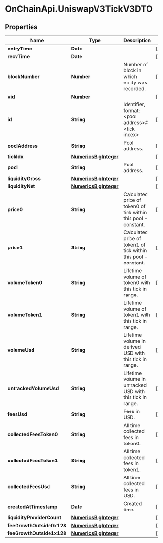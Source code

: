 # OnChainApi.UniswapV3TickV3DTO

## Properties

Name | Type | Description | Notes
------------ | ------------- | ------------- | -------------
**entryTime** | **Date** |  | [optional] 
**recvTime** | **Date** |  | [optional] 
**blockNumber** | **Number** | Number of block in which entity was recorded. | [optional] 
**vid** | **Number** |  | [optional] 
**id** | **String** | Identifier, format: &lt;pool address&gt;#&lt;tick index&gt; | [optional] 
**poolAddress** | **String** | Pool address. | [optional] 
**tickIdx** | [**NumericsBigInteger**](NumericsBigInteger.md) |  | [optional] 
**pool** | **String** | Pool address. | [optional] 
**liquidityGross** | [**NumericsBigInteger**](NumericsBigInteger.md) |  | [optional] 
**liquidityNet** | [**NumericsBigInteger**](NumericsBigInteger.md) |  | [optional] 
**price0** | **String** | Calculated price of token0 of tick within this pool - constant. | [optional] 
**price1** | **String** | Calculated price of token1 of tick within this pool - constant. | [optional] 
**volumeToken0** | **String** | Lifetime volume of token0 with this tick in range. | [optional] 
**volumeToken1** | **String** | Lifetime volume of token1 with this tick in range. | [optional] 
**volumeUsd** | **String** | Lifetime volume in derived USD with this tick in range. | [optional] 
**untrackedVolumeUsd** | **String** | Lifetime volume in untracked USD with this tick in range. | [optional] 
**feesUsd** | **String** | Fees in USD. | [optional] 
**collectedFeesToken0** | **String** | All time collected fees in token0. | [optional] 
**collectedFeesToken1** | **String** | All time collected fees in token1. | [optional] 
**collectedFeesUsd** | **String** | All time collected fees in USD. | [optional] 
**createdAtTimestamp** | **Date** | Created time. | [optional] 
**liquidityProviderCount** | [**NumericsBigInteger**](NumericsBigInteger.md) |  | [optional] 
**feeGrowthOutside0x128** | [**NumericsBigInteger**](NumericsBigInteger.md) |  | [optional] 
**feeGrowthOutside1x128** | [**NumericsBigInteger**](NumericsBigInteger.md) |  | [optional] 


